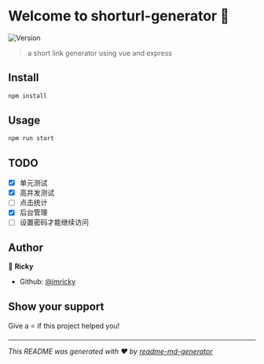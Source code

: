 # Welcome to shorturl-generator 👋
![Version](https://img.shields.io/badge/version-1.0.0-blue.svg?cacheSeconds=2592000)

> a short link generator using vue and express

## Install

```sh
npm install
```

## Usage

```sh
npm run start
```

## TODO
- [x] 单元测试
- [x] 高并发测试
- [ ] 点击统计
- [x] 后台管理
- [ ] 设置密码才能继续访问 

## Author

👤 **Ricky**

* Github: [@imricky](https://github.com/imricky)

## Show your support

Give a ⭐️ if this project helped you!


***
_This README was generated with ❤️ by [readme-md-generator](https://github.com/kefranabg/readme-md-generator)_
